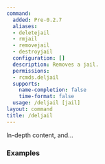 ```yaml
---
command:
  added: Pre-0.2.7
  aliases:
  - deletejail
  - rmjail
  - removejail
  - destroyjail
  configuration: []
  description: Removes a jail.
  permissions:
  - rcmds.deljail
  supports:
    name-completion: false
    time-format: false
  usage: /deljail [jail]
layout: command
title: /deljail
---
```


In-depth content, and...

### Examples


